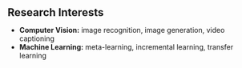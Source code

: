 <h1 id="research-interests"></h1>

<h2 style="margin: 60px 0px 10px;">Research Interests</h2>

- **Computer Vision:** image recognition, image generation, video captioning
- **Machine Learning:** meta-learning, incremental learning, transfer learning
